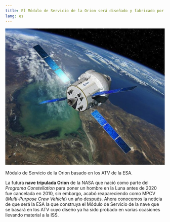 ```yaml
---
title: El Módulo de Servicio de la Orion será diseñado y fabricado por la ESA
lang: es
---
```


![Módulo de Servicio de la Orion](/media/2013/01/esa-orion.jpg)
<figcaption>Módulo de Servicio de la Orion basado en los ATV de la ESA.</figcaption>

La futura **nave tripulada Orion** de la NASA que nació como parte del _Programa Constellation_ para poner un hombre en la Luna antes de 2020 fue cancelada en 2010, sin embargo, acabó reapareciendo como MPCV (_Multi-Purpose Crew Vehicle_) un año después. Ahora conocemos la noticia de que será la ESA la que construya el Módulo de Servicio de la nave que se basará en los ATV cuyo diseño ya ha sido probado en varias ocasiones llevando material a la ISS.
